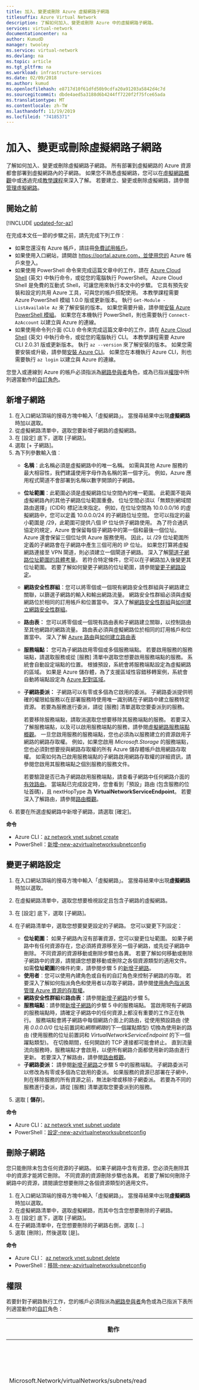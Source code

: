 ```yaml
---
title: 加入、變更或刪除 Azure 虛擬網路子網路
titlesuffix: Azure Virtual Network
description: 了解如何加入、變更或刪除 Azure 中的虛擬網路子網路。
services: virtual-network
documentationcenter: na
author: KumudD
manager: twooley
ms.service: virtual-network
ms.devlang: na
ms.topic: article
ms.tgt_pltfrm: na
ms.workload: infrastructure-services
ms.date: 02/09/2018
ms.author: kumud
ms.openlocfilehash: e8717d10f61dfd50b9cdfa20a91203a5842d4c7d
ms.sourcegitcommit: dbde4aed5a3188d6b4244ff7220f2f75fce65ada
ms.translationtype: MT
ms.contentlocale: zh-TW
ms.lasthandoff: 11/19/2019
ms.locfileid: "74185371"
---
```

# <a name="add-change-or-delete-a-virtual-network-subnet"></a>加入、變更或刪除虛擬網路子網路

了解如何加入、變更或刪除虛擬網路子網路。 所有部署到虛擬網路的 Azure 資源都會部署到虛擬網路內的子網路。 如果您不熟悉虛擬網路，您可以在[虛擬網路概觀](virtual-networks-overview.md)中或透過完成[教學課程](quick-create-portal.md)來深入了解。 若要建立、變更或刪除虛擬網路，請參閱[管理虛擬網路](manage-virtual-network.md)。

## <a name="before-you-begin"></a>開始之前

[!INCLUDE [updated-for-az](../../includes/updated-for-az.md)]

在完成本文任一節的步驟之前，請先完成下列工作︰

- 如果您還沒有 Azure 帳戶，請註冊[免費試用帳戶](https://azure.microsoft.com/free)。
- 如果使用入口網站，請開啟 https://portal.azure.com，並使用您的 Azure 帳戶來登入。
- 如果使用 PowerShell 命令來完成這篇文章中的工作，請在 [Azure Cloud Shell](https://shell.azure.com/powershell) \(英文\) 中執行命令，或從您的電腦執行 PowerShell。 Azure Cloud Shell 是免費的互動式 Shell，可讓您用來執行本文中的步驟。 它具有預先安裝和設定的共用 Azure 工具，可與您的帳戶搭配使用。 本教學課程需要 Azure PowerShell 模組 1.0.0 版或更新版本。 執行 `Get-Module -ListAvailable Az` 來了解安裝的版本。 如果您需要升級，請參閱[安裝 Azure PowerShell 模組](/powershell/azure/install-az-ps)。 如果您在本機執行 PowerShell，則也需要執行 `Connect-AzAccount` 以建立與 Azure 的連線。
- 如果使用命令列介面 (CLI) 命令來完成這篇文章中的工作，請在 [Azure Cloud Shell](https://shell.azure.com/bash) \(英文\) 中執行命令，或從您的電腦執行 CLI。 本教學課程需要 Azure CLI 2.0.31 版或更新版本。 執行 `az --version` 來了解安裝的版本。 如果您需要安裝或升級，請參閱[安裝 Azure CLI](/cli/azure/install-azure-cli)。 如果您在本機執行 Azure CLI，則也需要執行 `az login` 以建立與 Azure 的連線。

您登入或連線到 Azure 的帳戶必須指派為[網路參與者](../role-based-access-control/built-in-roles.md?toc=%2fazure%2fvirtual-network%2ftoc.json#network-contributor)角色，或為已指派[權限](../role-based-access-control/custom-roles.md?toc=%2fazure%2fvirtual-network%2ftoc.json)中所列適當動作的[自訂角色](#permissions)。

## <a name="add-a-subnet"></a>新增子網路

1. 在入口網站頂端的搜尋方塊中輸入「虛擬網路」。 當搜尋結果中出現**虛擬網路**時加以選取。
2. 從虛擬網路清單中，選取您要新增子網路的虛擬網路。
3. 在 [設定] 底下，選取 [子網路]。
4. 選取 [+ 子網路]。
5. 為下列參數輸入值︰
   - **名稱**：此名稱必須是虛擬網路中的唯一名稱。 如需與其他 Azure 服務的最大相容性，我們建議使用字母作為名稱的第一個字元。 例如，Azure 應用程式閘道不會部署到名稱以數字開頭的子網路。
   - **位址範圍**：此範圍必須是虛擬網路位址空間內的唯一範圍。 此範圍不能與虛擬網路內的其他子網路位址範圍重疊。 位址空間必須以「無類別網域間路由選擇」(CIDR) 標記法來指定。 例如，在位址空間為 10.0.0.0/16 的虛擬網路中，您可以定義 10.0.0.0/24 的子網路位址空間。 您可以指定的最小範圍是 /29，此範圍可提供八個 IP 位址供子網路使用。 為了符合通訊協定的規定，Azure 會保留每個子網路中的第一個和最後一個位址。 Azure 還會保留三個位址供 Azure 服務使用。 因此，以 /29 位址範圍所定義的子網路會在子網路中產生三個可用的 IP 位址。 如果您打算將虛擬網路連接至 VPN 閘道，則必須建立一個閘道子網路。 深入了解[閘道子網路位址範圍的具體考量](../vpn-gateway/vpn-gateway-about-vpn-gateway-settings.md?toc=%2fazure%2fvirtual-network%2ftoc.json#gwsub)。 若符合特定條件，您可以在子網路加入後變更其位址範圍。 若要了解如何變更子網路的位址範圍，請參閱[變更子網路設定](#change-subnet-settings)。
   - **網路安全性群組**：您可以將零個或一個現有網路安全性群組與子網路建立關聯，以篩選子網路的輸入和輸出網路流量。 網路安全性群組必須與虛擬網路位於相同的訂用帳戶和位置當中。 深入了解[網路安全性群組](security-overview.md)與[如何建立網路安全性群組](tutorial-filter-network-traffic.md)。
   - **路由表︰** 您可以將零個或一個現有路由表和子網路建立關聯，以控制路由至其他網路的網路流量。 路由表必須與虛擬網路位於相同的訂用帳戶和位置當中。 深入了解 [Azure 路由](virtual-networks-udr-overview.md)與[如何建立路由表](tutorial-create-route-table-portal.md)
   - **服務端點：** 您可為子網路啟用零個或多個服務端點。 若要啟用服務的服務端點，請選取服務或從 [服務] 清單中選取您想要啟用服務端點的服務。 系統會自動設定端點的位置。 根據預設，系統會將服務端點設定為虛擬網路的區域。 如果是 Azure 儲存體，為了支援區域性容錯移轉案例，系統會自動將端點設定為 [Azure 配對區域](../best-practices-availability-paired-regions.md?toc=%2fazure%2fvirtual-network%2ftoc.json#what-are-paired-regions)。
   - **子網路委派：** 子網路可以有零或多個為它啟用的委派。 子網路委派提供明確的權限給服務以在部署服務時使用唯一識別碼在子網路中建立服務特定資源。 若要為服務進行委派，請從 [服務] 清單選取您要委派到的服務。

       若要移除服務端點，請取消選取您想要移除其服務端點的服務。 若要深入了解服務端點，以及可以啟用服務端點的服務，請參閱[虛擬網路服務端點概觀](virtual-network-service-endpoints-overview.md)。 一旦您啟用服務的服務端點，您也必須為以服務建立的資源啟用子網路的網路存取權。 例如，如果您啟用 *Microsoft.Storage* 的服務端點，您也必須對想要授與網路存取權的所有 Azure 儲存體帳戶啟用網路存取權。 如需如何為已啟用服務端點的子網路啟用網路存取權的詳細資訊，請參閱您啟用其服務端點之個別服務的服務文件。

     若要驗證是否已為子網路啟用服務端點，請查看子網路中任何網路介面的[有效路由](diagnose-network-routing-problem.md)。 當端點已完成設定時，您會看到「預設」路由 (包含服務的位址首碼)，且 nextHopType 為 **VirtualNetworkServiceEndpoint**。 若要深入了解路由，請參閱[路由概觀](virtual-networks-udr-overview.md)。
6. 若要在所選虛擬網路中新增子網路，請選取 [確定]。

**命令**

- Azure CLI：[az network vnet subnet create](/cli/azure/network/vnet/subnet)
- PowerShell：[新增-new-azvirtualnetworksubnetconfig](/powershell/module/az.network/add-azvirtualnetworksubnetconfig)

## <a name="change-subnet-settings"></a>變更子網路設定

1. 在入口網站頂端的搜尋方塊中輸入「虛擬網路」。 當搜尋結果中出現**虛擬網路**時加以選取。
2. 在虛擬網路清單中，選取您想要檢視設定且包含子網路的虛擬網路。
3. 在 [設定] 底下，選取 [子網路]。
4. 在子網路清單中，選取您想要變更設定的子網路。 您可以變更下列設定：

    - **位址範圍：** 如果子網路內沒有部署資源，您可以變更位址範圍。 如果子網路中有任何資源存在，您必須將資源移至另一個子網路，或先從子網路中刪除。 不同資源的資源移動或刪除步驟也各異。 若要了解如何移動或刪除子網路中的資源，請閱讀您想要移動或刪除之各個資源類型的適用文件。 如需**位址範圍**的條件約束，請參閱步驟 5 的[新增子網路](#add-a-subnet)。
    - **使用者**︰您可以使用內建角色或自有的自訂角色來控制子網路的存取。 若要深入了解如何指派角色和使用者以存取子網路，請參閱[使用角色指派來管理 Azure 資源的存取權](../role-based-access-control/role-assignments-portal.md?toc=%2fazure%2fvirtual-network%2ftoc.json#add-a-role-assignment)。
    - **網路安全性群組**和**路由表**：請參閱[新增子網路](#add-a-subnet)的步驟 5。
    - **服務端點**：請參閱[新增子網路](#add-a-subnet)的步驟 5 中的服務端點。 當啟用現有子網路的服務端點時，請確定子網路中的任何資源上都沒有重要的工作正在執行。 服務端點會將子網路中每個網路介面上的路由，從使用預設路由 (使用 *0.0.0.0/0* 位址前置詞和*網際網路*的下一個躍點類型) 切換為使用新的路由 (使用服務的位址前置詞和 *VirtualNetworkServiceEndpoint* 的下一個躍點類型)。 在切換期間，任何開啟的 TCP 連接都可能會終止。 直到流量流向服務時，服務端點才會啟用，以便所有網路介面都使用新的路由進行更新。 若要深入了解路由，請參閱[路由概觀](virtual-networks-udr-overview.md)。
    - **子網路委派：** 請參閱[新增子網路](#add-a-subnet)之步驟 5 中的服務端點。 子網路委派可以修改為有零或多個為它啟用的委派。 如果服務的資源已部署在子網中，則在移除服務的所有資源之前，無法新增或移除子網委派。 若要為不同的服務進行委派，請從 [服務] 清單選取您要委派到的服務。
5. 選取 [ **儲存**]。

**命令**

- Azure CLI：[az network vnet subnet update](/cli/azure/network/vnet/subnet#az-network-vnet-subnet-update)
- PowerShell：[設定-new-azvirtualnetworksubnetconfig](/powershell/module/az.network/set-azvirtualnetworksubnetconfig)

## <a name="delete-a-subnet"></a>刪除子網路

您只能刪除未包含任何資源的子網路。 如果子網路中含有資源，您必須先刪除其中的資源才能將它刪除。 不同資源的資源刪除步驟也各異。 若要了解如何刪除子網路中的資源，請閱讀您想要刪除之各個資源類型的適用文件。

1. 在入口網站頂端的搜尋方塊中輸入「虛擬網路」。 當搜尋結果中出現**虛擬網路**時加以選取。
2. 在虛擬網路清單中，選取虛擬網路，而其中包含您想要刪除的子網路。
3. 在 [設定] 底下，選取 [子網路]。
4. 在子網路清單中，在您想要刪除的子網路右側，選取 [...]
5. 選取 [刪除]，然後選取 [是]。

**命令**

- Azure CLI： [az network vnet subnet delete](/cli/azure/network/vnet/subnet#az-network-vnet-subnet-delete)
- PowerShell：[移除-new-azvirtualnetworksubnetconfig](/powershell/module/az.network/remove-azvirtualnetworksubnetconfig?toc=%2fazure%2fvirtual-network%2ftoc.json)

## <a name="permissions"></a>權限

若要針對子網路執行工作，您的帳戶必須指派為[網路參與者](../role-based-access-control/built-in-roles.md?toc=%2fazure%2fvirtual-network%2ftoc.json#network-contributor)角色或為已指派下表所列適當動作的[自訂](../role-based-access-control/custom-roles.md?toc=%2fazure%2fvirtual-network%2ftoc.json)角色：

|動作                                                                   |   名稱                                       |
|-----------------------------------------------------------------------  |   -----------------------------------------  |
|Microsoft.Network/virtualNetworks/subnets/read                           |   讀取虛擬網路子網路              |
|Microsoft.Network/virtualNetworks/subnets/write                          |   建立或更新虛擬網路子網路  |
|Microsoft.Network/virtualNetworks/subnets/delete                         |   刪除虛擬網路子網路            |
|Microsoft.Network/virtualNetworks/subnets/join/action                    |   加入虛擬網路                     |
|Microsoft.Network/virtualNetworks/subnets/joinViaServiceEndpoint/action  |   啟用子網路的服務端點     |
|Microsoft.Network/virtualNetworks/subnets/virtualMachines/read           |   取得子網路中的虛擬機器       |

## <a name="next-steps"></a>後續步驟

- 使用 [PowerShell](powershell-samples.md) 或 [Azure CLI](cli-samples.md) 範例指令碼，或使用 Azure [Resource Manager 範本](template-samples.md)建立虛擬網路和子網路
- 為虛擬網路建立及套用 [Azure 原則](policy-samples.md)
